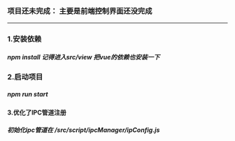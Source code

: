 ### 项目还未完成： 主要是前端控制界面还没完成



------



### 1.安装依赖

##### 		npm install   记得进入src/view 把vue的依赖也安装一下

### 2.启动项目

##### 	     npm run start



#### 3.优化了IPC管道注册

##### 		初始化ipc管道在 /src/script/ipcManager/ipConfig.js
